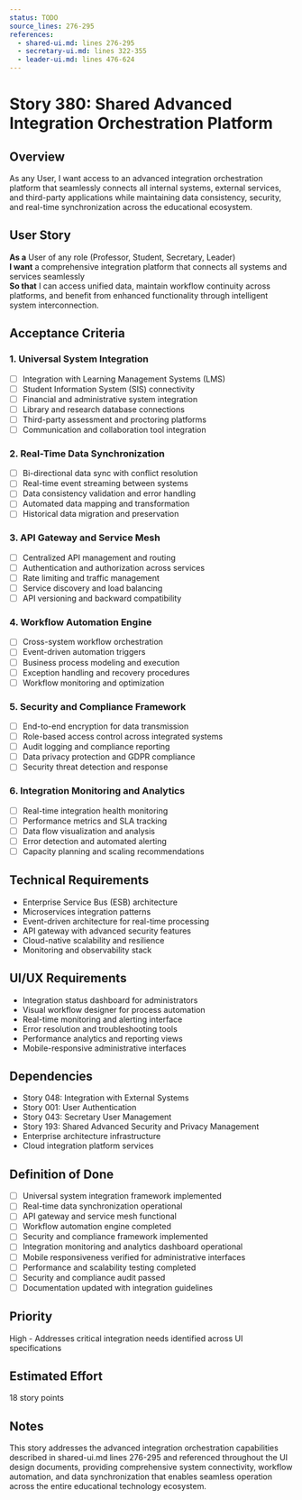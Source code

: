 ```yaml
---
status: TODO
source_lines: 276-295
references:
  - shared-ui.md: lines 276-295
  - secretary-ui.md: lines 322-355
  - leader-ui.md: lines 476-624
---
```


# Story 380: Shared Advanced Integration Orchestration Platform

## Overview
As any User, I want access to an advanced integration orchestration platform that seamlessly connects all internal systems, external services, and third-party applications while maintaining data consistency, security, and real-time synchronization across the educational ecosystem.

## User Story
**As a** User of any role (Professor, Student, Secretary, Leader)  
**I want** a comprehensive integration platform that connects all systems and services seamlessly  
**So that** I can access unified data, maintain workflow continuity across platforms, and benefit from enhanced functionality through intelligent system interconnection.

## Acceptance Criteria

### 1. Universal System Integration
- [ ] Integration with Learning Management Systems (LMS)
- [ ] Student Information System (SIS) connectivity
- [ ] Financial and administrative system integration
- [ ] Library and research database connections
- [ ] Third-party assessment and proctoring platforms
- [ ] Communication and collaboration tool integration

### 2. Real-Time Data Synchronization
- [ ] Bi-directional data sync with conflict resolution
- [ ] Real-time event streaming between systems
- [ ] Data consistency validation and error handling
- [ ] Automated data mapping and transformation
- [ ] Historical data migration and preservation

### 3. API Gateway and Service Mesh
- [ ] Centralized API management and routing
- [ ] Authentication and authorization across services
- [ ] Rate limiting and traffic management
- [ ] Service discovery and load balancing
- [ ] API versioning and backward compatibility

### 4. Workflow Automation Engine
- [ ] Cross-system workflow orchestration
- [ ] Event-driven automation triggers
- [ ] Business process modeling and execution
- [ ] Exception handling and recovery procedures
- [ ] Workflow monitoring and optimization

### 5. Security and Compliance Framework
- [ ] End-to-end encryption for data transmission
- [ ] Role-based access control across integrated systems
- [ ] Audit logging and compliance reporting
- [ ] Data privacy protection and GDPR compliance
- [ ] Security threat detection and response

### 6. Integration Monitoring and Analytics
- [ ] Real-time integration health monitoring
- [ ] Performance metrics and SLA tracking
- [ ] Data flow visualization and analysis
- [ ] Error detection and automated alerting
- [ ] Capacity planning and scaling recommendations

## Technical Requirements
- Enterprise Service Bus (ESB) architecture
- Microservices integration patterns
- Event-driven architecture for real-time processing
- API gateway with advanced security features
- Cloud-native scalability and resilience
- Monitoring and observability stack

## UI/UX Requirements
- Integration status dashboard for administrators
- Visual workflow designer for process automation
- Real-time monitoring and alerting interface
- Error resolution and troubleshooting tools
- Performance analytics and reporting views
- Mobile-responsive administrative interfaces

## Dependencies
- Story 048: Integration with External Systems
- Story 001: User Authentication
- Story 043: Secretary User Management
- Story 193: Shared Advanced Security and Privacy Management
- Enterprise architecture infrastructure
- Cloud integration platform services

## Definition of Done
- [ ] Universal system integration framework implemented
- [ ] Real-time data synchronization operational
- [ ] API gateway and service mesh functional
- [ ] Workflow automation engine completed
- [ ] Security and compliance framework implemented
- [ ] Integration monitoring and analytics dashboard operational
- [ ] Mobile responsiveness verified for administrative interfaces
- [ ] Performance and scalability testing completed
- [ ] Security and compliance audit passed
- [ ] Documentation updated with integration guidelines

## Priority
High - Addresses critical integration needs identified across UI specifications

## Estimated Effort
18 story points

## Notes
This story addresses the advanced integration orchestration capabilities described in shared-ui.md lines 276-295 and referenced throughout the UI design documents, providing comprehensive system connectivity, workflow automation, and data synchronization that enables seamless operation across the entire educational technology ecosystem.